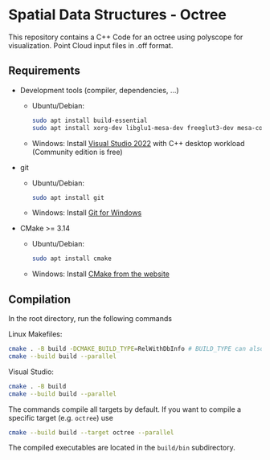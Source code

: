 # Spatial Data Structures - Octree

This repository contains a C++ Code for an octree using polyscope for visualization.
Point Cloud input files in .off format.

## Requirements

- Development tools (compiler, dependencies, ...)
    - Ubuntu/Debian:
      ```bash
      sudo apt install build-essential
      sudo apt install xorg-dev libglu1-mesa-dev freeglut3-dev mesa-common-dev # Polyscope dependencies
      ```
    - Windows: Install [Visual Studio 2022](https://visualstudio.microsoft.com/de/thank-you-downloading-visual-studio/?sku=Community&channel=Release&version=VS2022&source=VSLandingPage&cid=2030&passive=false) with C++ desktop workload (Community edition is free)

- git
    - Ubuntu/Debian: 
      ```bash
      sudo apt install git
      ```
    - Windows: Install [Git for Windows](https://git-scm.com/download/win)


- CMake >= 3.14
    - Ubuntu/Debian: 
      ```bash
      sudo apt install cmake
      ```
    - Windows: Install [CMake from the website](https://cmake.org/download/)

## Compilation

In the root directory, run the following commands

Linux Makefiles:

```bash
cmake . -B build -DCMAKE_BUILD_TYPE=RelWithDbInfo # BUILD_TYPE can also be `Release` or `Debug`
cmake --build build --parallel
```

Visual Studio:

```bash
cmake . -B build
cmake --build build --parallel
```

The commands compile all targets by default. If you want to compile a specific target (e.g. `octree`) use

```bash
cmake --build build --target octree --parallel
```

The compiled executables are located in the `build/bin` subdirectory.